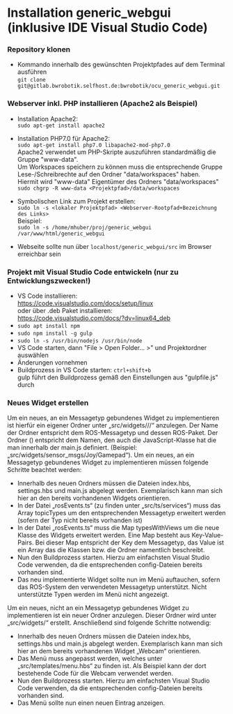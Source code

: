 # Installation generic_webgui (inklusive IDE Visual Studio Code)
### Repository klonen
- Kommando innerhalb des gewünschten Projektpfades auf dem Terminal ausführen  
`git clone git@gitlab.bwrobotik.selfhost.de:bwrobotik/ocu_generic_webgui.git`  

### Webserver inkl. PHP installieren (Apache2 als Beispiel)
- Installation Apache2:  
  `sudo apt-get install apache2`

- Installation PHP7.0 für Apache2:  
  `sudo apt-get install php7.0 libapache2-mod-php7.0`  
  Apache2 verwendet um PHP-Skripte auszuführen standardmäßig die Gruppe "www-data".  
  Um Workspaces speichern zu können muss die entsprechende Gruppe Lese-/Schreibrechte auf den Ordner "data/workspaces" haben.  
  Hiermit wird "www-data" Eigentümer des Ordners "data/workspaces"  
  `sudo chgrp -R www-data <Projektpfad>/data/workspaces`
- Symbolischen Link zum Projekt erstellen:  
  `sudo ln -s <lokaler Projektpfad> <Webserver-Rootpfad+Bezeichnung des Links>`  
  Beispiel:  
  `sudo ln -s /home/mhuber/proj/generic_webgui /var/www/html/generic_webgui `

- Webseite sollte nun über `localhost/generic_webgui/src` im Browser erreichbar sein


### Projekt mit Visual Studio Code entwickeln (nur zu Entwicklungszwecken!)
- VS Code installieren:  
  https://code.visualstudio.com/docs/setup/linux  
  oder über .deb Paket installieren:  
  https://code.visualstudio.com/docs/?dv=linux64_deb
- `sudo apt install npm`
- `sudo npm install -g gulp`
- `sudo ln -s /usr/bin/nodejs /usr/bin/node`
- VS Code starten, dann "File > Open Folder... >" und Projektordner auswählen
- Änderungen vornehmen
- Buildprozess in VS Code starten: `ctrl+shift+b`  
  gulp führt den Buildprozess gemäß den Einstellungen aus "gulpfile.js" durch

### Neues Widget erstellen  
Um ein neues, an ein Messagetyp gebundenes Widget zu implementieren ist hierfür ein eigener Ordner unter „src/widgets/<ROS-Paket>/<ROS-Messagetyp>/<Neuer Ordner>“ anzulegen. Der Name der Ordner entspricht dem ROS-Messagetyp und dessen ROS-Paket. Der Ordner (<Neuer Ordner>) entspricht dem Namen, den auch die JavaScript-Klasse hat die man innerhalb der main.js definiert. (Beispiel: „src/widgets/sensor_msgs/Joy/Gamepad“). Um ein neues, an ein Messagetyp gebundenes Widget zu implementieren müssen folgende Schritte beachtet werden:  

- Innerhalb des neuen Ordners müssen die Dateien index.hbs, settings.hbs und main.js abgelegt werden. Exemplarisch kann man sich hier an den bereits vorhandenen Widgets orientieren.  
- In der Datei „rosEvents.ts“ (zu finden unter „src/ts/services“) muss das Array topicTypes um den entsprechenden Messagetyp erweitert werden (sofern der Typ nicht bereits vorhanden ist)  
- In der Datei „rosEvents.ts“ muss die Map typesWithViews um die neue Klasse des Widgets erweitert werden. Eine Map besteht aus Key-Value-Pairs. Bei dieser Map entspricht der Key dem Messagetyp, das Value ist ein Array das die Klassen bzw. die Ordner namentlich beschreibt.  
- Nun den Buildprozess starten. Hierzu am einfachsten Visual Studio Code verwenden, da die entsprechenden config-Dateien bereits vorhanden sind.  
- Das neu implementierte Widget sollte nun im Menü auftauchen, sofern das ROS-System den verwendeten Messagetyp unterstützt. Nicht unterstützte Typen werden im Menü nicht angezeigt.


Um ein neues, nicht an ein Messagetyp gebundenes Widget zu implementieren ist ein neuer Ordner anzulegen. Dieser Ordner wird unter „src/widgets/<Neuer Ordner>“ erstellt. Anschließend sind folgende Schritte notwendig:  

- Innerhalb des neuen Ordners müssen die Dateien index.hbs, settings.hbs und main.js abgelegt werden. Exemplarisch kann man sich hier an dem bereits vorhandenen Widget „Webcam“ orientieren.  
- Das Menü muss angepasst werden, welches unter „src/templates/menu.hbs“ zu finden ist. Als Beispiel kann der dort bestehende Code für die Webcam verwendet werden.  
- Nun den Buildprozess starten. Hierzu am einfachsten Visual Studio Code verwenden, da die entsprechenden config-Dateien bereits vorhanden sind.  
- Das Menü sollte nun einen neuen Eintrag anzeigen.
